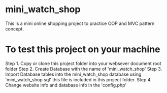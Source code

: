 # mini_watch_shop
This is a mini online shopping project to practice OOP and MVC pattern concept.


# To test this project on your machine
Step 1. Copy or clone this project folder into your websever document root folder
Step 2. Create Database with the name of 'mini_watch_shop'
Step 3. Import Database tables into the mini_watch_shop database using 'mini_watch_shop.sql' this file is included in this project folder.
Step 4. Change website info and database info in the 'config.php'